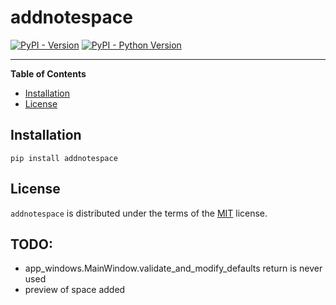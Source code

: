 # addnotespace

[![PyPI - Version](https://img.shields.io/pypi/v/addnotespace.svg)](https://pypi.org/project/addnotespace)
[![PyPI - Python Version](https://img.shields.io/pypi/pyversions/addnotespace.svg)](https://pypi.org/project/addnotespace)

-----

**Table of Contents**

- [Installation](#installation)
- [License](#license)

## Installation

```console
pip install addnotespace
```

## License

`addnotespace` is distributed under the terms of the [MIT](https://spdx.org/licenses/MIT.html) license.


## TODO:

- app_windows.MainWindow.validate_and_modify_defaults return is never used
- preview of space added
